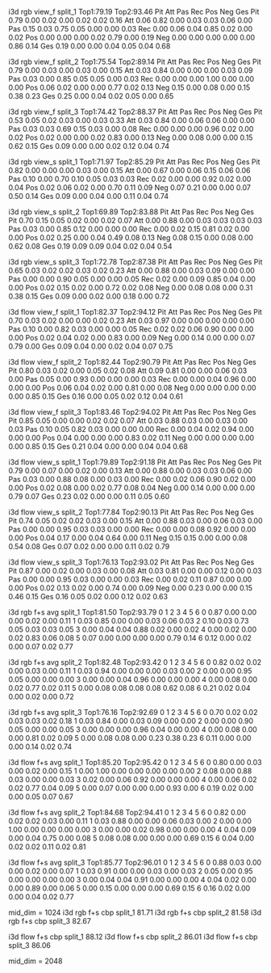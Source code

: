 i3d rgb view_f split_1
Top1:79.19 Top2:93.46
        Pit     Att     Pas     Rec     Pos     Neg     Ges
Pit     0.79    0.00    0.02    0.00    0.02    0.02    0.16
Att     0.06    0.82    0.00    0.03    0.03    0.06    0.00
Pas     0.15    0.03    0.75    0.05    0.00    0.00    0.03
Rec     0.00    0.06    0.04    0.85    0.02    0.00    0.02
Pos     0.00    0.00    0.00    0.02    0.79    0.00    0.19
Neg     0.00    0.00    0.00    0.00    0.00    0.86    0.14
Ges     0.19    0.00    0.00    0.04    0.05    0.04    0.68

i3d rgb view_f split_2
Top1:75.54 Top2:89.14
        Pit     Att     Pas     Rec     Pos     Neg     Ges
Pit     0.79    0.00    0.03    0.00    0.03    0.00    0.15
Att     0.03    0.84    0.00    0.00    0.00    0.03    0.09
Pas     0.03    0.00    0.85    0.05    0.05    0.00    0.03
Rec     0.00    0.00    0.00    1.00    0.00    0.00    0.00
Pos     0.06    0.02    0.00    0.00    0.77    0.02    0.13
Neg     0.15    0.00    0.08    0.00    0.15    0.38    0.23
Ges     0.25    0.00    0.04    0.02    0.05    0.00    0.65


i3d rgb view_f split_3
Top1:74.42 Top2:88.37
        Pit     Att     Pas     Rec     Pos     Neg     Ges
Pit     0.53    0.05    0.02    0.03    0.00    0.03    0.33
Att     0.03    0.84    0.00    0.06    0.06    0.00    0.00
Pas     0.03    0.03    0.69    0.15    0.03    0.00    0.08
Rec     0.00    0.00    0.00    0.96    0.02    0.00    0.02
Pos     0.02    0.00    0.00    0.02    0.83    0.00    0.13
Neg     0.00    0.08    0.00    0.00    0.15    0.62    0.15
Ges     0.09    0.00    0.00    0.02    0.12    0.04    0.74

i3d rgb view_s split_1
Top1:71.97 Top2:85.29
        Pit     Att     Pas     Rec     Pos     Neg     Ges
Pit     0.82    0.00    0.00    0.00    0.03    0.00    0.15
Att     0.00    0.67    0.00    0.06    0.15    0.06    0.06
Pas     0.10    0.00    0.70    0.10    0.05    0.03    0.03
Rec     0.02    0.00    0.00    0.92    0.02    0.00    0.04
Pos     0.02    0.06    0.02    0.00    0.70    0.11    0.09
Neg     0.07    0.21    0.00    0.00    0.07    0.50    0.14
Ges     0.09    0.00    0.04    0.00    0.11    0.04    0.74

i3d rgb view_s split_2
Top1:69.89 Top2:83.88
        Pit     Att     Pas     Rec     Pos     Neg     Ges
Pit     0.70    0.15    0.05    0.02    0.00    0.02    0.07
Att     0.00    0.88    0.00    0.03    0.03    0.03    0.03
Pas     0.03    0.00    0.85    0.12    0.00    0.00    0.00
Rec     0.00    0.02    0.15    0.81    0.02    0.00    0.00
Pos     0.02    0.25    0.00    0.04    0.49    0.08    0.13
Neg     0.08    0.15    0.00    0.08    0.00    0.62    0.08
Ges     0.19    0.09    0.09    0.04    0.02    0.04    0.54

i3d rgb view_s split_3
Top1:72.78 Top2:87.38
        Pit     Att     Pas     Rec     Pos     Neg     Ges
Pit     0.65    0.03    0.02    0.02    0.03    0.02    0.23
Att     0.00    0.88    0.00    0.03    0.09    0.00    0.00
Pas     0.00    0.00    0.90    0.05    0.00    0.00    0.05
Rec     0.02    0.00    0.09    0.85    0.04    0.00    0.00
Pos     0.02    0.15    0.02    0.00    0.72    0.02    0.08
Neg     0.00    0.08    0.08    0.00    0.31    0.38    0.15
Ges     0.09    0.00    0.02    0.00    0.18    0.00    0.72

i3d flow view_f split_1
Top1:82.37 Top2:94.12
        Pit     Att     Pas     Rec     Pos     Neg     Ges
Pit     0.70    0.03    0.02    0.00    0.00    0.02    0.23
Att     0.03    0.97    0.00    0.00    0.00    0.00    0.00
Pas     0.10    0.00    0.82    0.03    0.00    0.00    0.05
Rec     0.02    0.02    0.06    0.90    0.00    0.00    0.00
Pos     0.02    0.04    0.02    0.00    0.83    0.00    0.09
Neg     0.00    0.14    0.00    0.00    0.07    0.79    0.00
Ges     0.09    0.04    0.00    0.02    0.04    0.07    0.75


i3d flow view_f split_2
Top1:82.44 Top2:90.79
        Pit     Att     Pas     Rec     Pos     Neg     Ges
Pit     0.80    0.03    0.02    0.00    0.05    0.02    0.08
Att     0.09    0.81    0.00    0.00    0.06    0.03    0.00
Pas     0.05    0.00    0.93    0.00    0.00    0.00    0.03
Rec     0.00    0.00    0.04    0.96    0.00    0.00    0.00
Pos     0.06    0.04    0.02    0.00    0.81    0.00    0.08
Neg     0.00    0.00    0.00    0.00    0.00    0.85    0.15
Ges     0.16    0.00    0.05    0.02    0.12    0.04    0.61

i3d flow view_f split_3
Top1:83.46 Top2:94.02
        Pit     Att     Pas     Rec     Pos     Neg     Ges
Pit     0.85    0.05    0.00    0.00    0.02    0.02    0.07
Att     0.03    0.88    0.03    0.00    0.03    0.00    0.03
Pas     0.10    0.05    0.82    0.03    0.00    0.00    0.00
Rec     0.00    0.04    0.02    0.94    0.00    0.00    0.00
Pos     0.04    0.00    0.00    0.00    0.83    0.02    0.11
Neg     0.00    0.00    0.00    0.00    0.00    0.85    0.15
Ges     0.21    0.04    0.00    0.00    0.04    0.04    0.68

i3d flow view_s split_1
Top1:79.89 Top2:91.18
        Pit     Att     Pas     Rec     Pos     Neg     Ges
Pit     0.79    0.00    0.07    0.00    0.02    0.00    0.13
Att     0.00    0.88    0.00    0.03    0.03    0.06    0.00
Pas     0.03    0.00    0.88    0.08    0.00    0.03    0.00
Rec     0.00    0.02    0.06    0.90    0.02    0.00    0.00
Pos     0.02    0.08    0.00    0.02    0.77    0.08    0.04
Neg     0.00    0.14    0.00    0.00    0.00    0.79    0.07
Ges     0.23    0.02    0.00    0.00    0.11    0.05    0.60

i3d flow view_s split_2
Top1:77.84 Top2:90.13
        Pit     Att     Pas     Rec     Pos     Neg     Ges
Pit     0.74    0.05    0.02    0.02    0.03    0.00    0.15
Att     0.00    0.88    0.03    0.00    0.06    0.03    0.00
Pas     0.00    0.00    0.95    0.03    0.03    0.00    0.00
Rec     0.00    0.00    0.08    0.92    0.00    0.00    0.00
Pos     0.04    0.17    0.00    0.04    0.64    0.00    0.11
Neg     0.15    0.15    0.00    0.00    0.08    0.54    0.08
Ges     0.07    0.02    0.00    0.00    0.11    0.02    0.79


i3d flow view_s split_3
Top1:76.13 Top2:93.02
        Pit     Att     Pas     Rec     Pos     Neg     Ges
Pit     0.87    0.00    0.02    0.00    0.03    0.00    0.08
Att     0.03    0.81    0.00    0.00    0.12    0.00    0.03
Pas     0.00    0.00    0.95    0.03    0.00    0.00    0.03
Rec     0.00    0.02    0.11    0.87    0.00    0.00    0.00
Pos     0.02    0.13    0.02    0.00    0.74    0.00    0.09
Neg     0.00    0.23    0.00    0.00    0.15    0.46    0.15
Ges     0.16    0.05    0.02    0.00    0.12    0.02    0.63

i3d rgb f+s avg split_1
Top1:81.50 Top2:93.79
        0       1       2       3       4       5       6
0       0.87    0.00    0.00    0.00    0.02    0.00    0.11
1       0.03    0.85    0.00    0.00    0.03    0.06    0.03
2       0.10    0.03    0.73    0.05    0.03    0.03    0.05
3       0.00    0.04    0.04    0.88    0.02    0.00    0.02
4       0.00    0.02    0.00    0.02    0.83    0.06    0.08
5       0.07    0.00    0.00    0.00    0.00    0.79    0.14
6       0.12    0.00    0.02    0.00    0.07    0.02    0.77

i3d rgb f+s avg split_2
Top1:82.48 Top2:93.42
        0       1       2       3       4       5       6
0       0.82    0.02    0.02    0.00    0.03    0.00    0.11
1       0.03    0.94    0.00    0.00    0.00    0.03    0.00
2       0.00    0.00    0.95    0.05    0.00    0.00    0.00
3       0.00    0.00    0.04    0.96    0.00    0.00    0.00
4       0.00    0.08    0.00    0.02    0.77    0.02    0.11
5       0.00    0.08    0.08    0.08    0.08    0.62    0.08
6       0.21    0.02    0.04    0.00    0.02    0.00    0.72

i3d rgb f+s avg split_3
Top1:76.16 Top2:92.69
        0       1       2       3       4       5       6
0       0.70    0.02    0.02    0.03    0.03    0.02    0.18
1       0.03    0.84    0.00    0.03    0.09    0.00    0.00
2       0.00    0.00    0.90    0.05    0.00    0.00    0.05
3       0.00    0.00    0.00    0.96    0.04    0.00    0.00
4       0.00    0.08    0.00    0.00    0.81    0.02    0.09
5       0.00    0.08    0.08    0.00    0.23    0.38    0.23
6       0.11    0.00    0.00    0.00    0.14    0.02    0.74

i3d flow f+s avg split_1
Top1:85.20 Top2:95.42
        0       1       2       3       4       5       6
0       0.80    0.00    0.03    0.00    0.02    0.00    0.15
1       0.00    1.00    0.00    0.00    0.00    0.00    0.00
2       0.08    0.00    0.88    0.03    0.00    0.00    0.03
3       0.02    0.00    0.06    0.92    0.00    0.00    0.00
4       0.00    0.06    0.02    0.02    0.77    0.04    0.09
5       0.00    0.07    0.00    0.00    0.00    0.93    0.00
6       0.19    0.02    0.00    0.00    0.05    0.07    0.67

i3d flow f+s avg split_2
Top1:84.68 Top2:94.41
        0       1       2       3       4       5       6
0       0.82    0.00    0.02    0.02    0.03    0.00    0.11
1       0.03    0.88    0.00    0.00    0.06    0.03    0.00
2       0.00    0.00    1.00    0.00    0.00    0.00    0.00
3       0.00    0.00    0.02    0.98    0.00    0.00    0.00
4       0.04    0.09    0.00    0.04    0.75    0.00    0.08
5       0.08    0.08    0.00    0.00    0.00    0.69    0.15
6       0.04    0.00    0.02    0.02    0.11    0.02    0.81


i3d flow f+s avg split_3
Top1:85.77 Top2:96.01
        0       1       2       3       4       5       6
0       0.88    0.03    0.00    0.00    0.02    0.00    0.07
1       0.03    0.91    0.00    0.00    0.03    0.00    0.03
2       0.05    0.00    0.95    0.00    0.00    0.00    0.00
3       0.00    0.04    0.04    0.91    0.00    0.00    0.00
4       0.04    0.02    0.00    0.00    0.89    0.00    0.06
5       0.00    0.15    0.00    0.00    0.00    0.69    0.15
6       0.16    0.02    0.00    0.00    0.04    0.02    0.77


mid_dim = 1024
i3d rgb f+s cbp split_1
81.71
i3d rgb f+s cbp split_2
81.58
i3d rgb f+s cbp split_3
82.67

i3d flow f+s cbp split_1
88.12
i3d flow f+s cbp split_2
86.01
i3d flow f+s cbp split_3
86.06

mid_dim = 2048